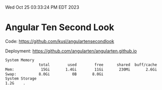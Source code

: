 Wed Oct 25 03:33:24 PM EDT 2023

# Angular Ten Second Look

Code: https://github.com/kusl/angulartensecondlook

Deployment: https://github.com/angularten/angularten.github.io

```bash
System Memory
               total        used        free      shared  buff/cache   available
Mem:            15Gi       1.4Gi        11Gi       230Mi       2.6Gi        13Gi
Swap:          8.0Gi          0B       8.0Gi
System Storage
1.2G	.
```
```bash
